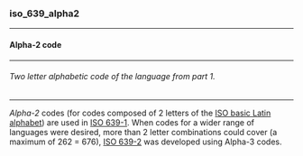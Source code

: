 ### iso_639_alpha2



------
#### Alpha-2 code



------
###### Two letter alphabetic code of the language from part 1.



------
*Alpha-2* codes (for codes composed of 2 letters of the [ISO basic Latin alphabet](https://en.wikipedia.org/wiki/ISO_basic_Latin_alphabet "ISO basic Latin alphabet")) are used in [ISO 639-1](https://en.wikipedia.org/wiki/ISO_639-1 "ISO 639-1"). When codes for a wider range of languages were desired, more than 2 letter combinations could cover (a maximum of 262 = 676), [ISO 639-2](https://en.wikipedia.org/wiki/ISO_639-2 "ISO 639-2") was developed using Alpha-3 codes.